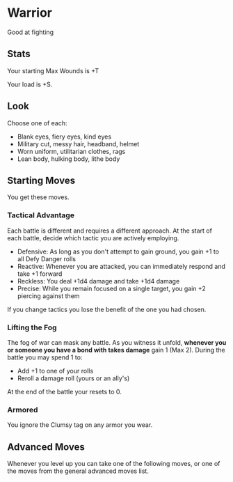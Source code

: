 <!-- Do NOT edit this file directly. It is compiled from pages in the "source" directory. -->
# Warrior

Good at fighting

## Stats

Your starting Max Wounds is +T

Your load is +S.

## Look

Choose one of each:

*   Blank eyes, fiery eyes, kind eyes
*   Military cut, messy hair, headband, helmet
*   Worn uniform, utilitarian clothes, rags
*   Lean body, hulking body, lithe body

## Starting Moves

You get these moves.

### Tactical Advantage

Each battle is different and requires a different approach. At the start of each battle, decide which tactic you are actively employing.

*   Defensive: As long as you don't attempt to gain ground, you gain +1 to all Defy Danger rolls
*   Reactive: Whenever you are attacked, you can immediately respond and take +1 forward
*   Reckless: You deal +1d4 damage and take +1d4 damage
*   Precise: While you remain focused on a single target, you gain +2 piercing against them

If you change tactics you lose the benefit of the one you had chosen.

### Lifting the Fog

The fog of war can mask any battle. As you witness it unfold, **whenever you or someone you have a bond with takes damage** gain 1 (Max 2). During the battle you may spend 1 to:

*   Add +1 to one of your rolls
*   Reroll a damage roll (yours or an ally's)

At the end of the battle your resets to 0.

### Armored

You ignore the Clumsy tag on any armor you wear.

## Advanced Moves

Whenever you level up you can take one of the following moves, or one of the moves from the general advanced moves list.